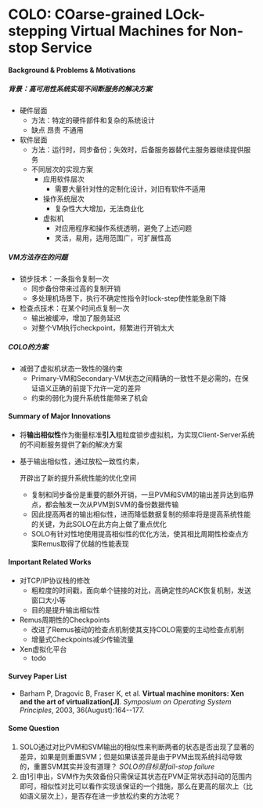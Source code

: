 # COLO: COarse-grained LOck-stepping Virtual Machines for Non-stop Service

#### Background & Problems & Motivations

##### 背景：高可用性系统实现不间断服务的解决方案

- 硬件层面
  - 方法：特定的硬件部件和复杂的系统设计
  - 缺点 昂贵 不通用
- 软件层面
  - 方法：运行时，同步备份；失效时，后备服务器替代主服务器继续提供服务
  - 不同层次的实现方案
    - 应用软件层次
      - 需要大量针对性的定制化设计，对旧有软件不适用
    - 操作系统层次
      - 复杂性大大增加，无法商业化
    - 虚拟机
      - 对应用程序和操作系统透明，避免了上述问题
      - 灵活，易用，适用范围广，可扩展性高

##### VM方法存在的问题

- 锁步技术：一条指令复制一次
  - 同步备份带来过高的复制开销
  - 多处理机场景下，执行不确定性指令时lock-step使性能急剧下降
- 检查点技术：在某个时间点复制一次
  - 输出被缓冲，增加了服务延迟
  - 对整个VM执行checkpoint，频繁进行开销太大

##### COLO的方案

- 减弱了虚拟机状态一致性的强约束
  - Primary-VM和Secondary-VM状态之间精确的一致性不是必需的，在保证语义正确的前提下允许一定的差异
  - 约束的弱化为提升系统性能带来了机会

#### Summary of Major Innovations

- 将**输出相似性**作为衡量标准**引入**粗粒度锁步虚拟机，为实现Client-Server系统的不间断服务提供了新的解决方案

- 基于输出相似性，通过放松一致性约束，

  开辟出了新的提升系统性能的优化空间

  - 复制和同步备份是重要的额外开销，一旦PVM和SVM的输出差异达到临界点，都会触发一次从PVM到SVM的备份数据传输
  - 因此提高两者的输出相似性，进而降低数据复制的频率将是提高系统性能的关键，为此SOLO在此方向上做了重点优化
  - SOLO有针对性地使用提高相似性的优化方法，使其相比周期性检查点方案Remus取得了优越的性能表现

#### Important Related Works

- 对TCP/IP协议栈的修改
  - 粗粒度的时间戳，面向单个链接的对比，高确定性的ACK恢复机制，发送窗口大小等
  - 目的是提升输出相似性
- Remus周期性的Checkpoints
  - 改进了Remus被动的检查点机制使其支持COLO需要的主动检查点机制
  - 增量式Checkpoints减少传输流量
- Xen虚拟化平台
  - todo

#### Survey Paper List

- Barham P, Dragovic B, Fraser K, et al. **Virtual machine monitors: Xen and the art of virtualization[J]**. *Symposium on Operating System Principles*, 2003, 36(August):164--177.

#### Some Question

1. SOLO通过对比PVM和SVM输出的相似性来判断两者的状态是否出现了显著的差异，如果是则重置SVM；但是如果该差异是由于PVM出现系统抖动导致的，重置SVM其实并没有道理？ *SOLO的目标是fail-stop failure*
2. 由1引申出，SVM作为失效备份只需保证其状态在PVM正常状态抖动的范围内即可，相似性对比可以看作实现该保证的一个措施，那么在更高的层次上（比如语义层次上），是否存在进一步放松约束的方法呢？